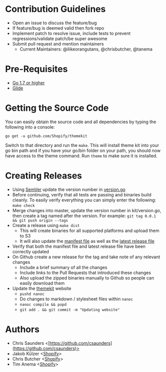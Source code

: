 # Contribution Guidelines

- Open an issue to discuss the feature/bug
- If feature/bug is deemed valid then fork repo
- Implement patch to resolve issue, include tests to prevent regressions/validate patch/be super awesome
- Submit pull request and mention maintainers
  - Current Maintainers: @ilikeorangutans, @chrisbutcher, @tanema

# Pre-Requisites

- [Go 1.7 or higher](https://golang.org/dl)
- [Glide](https://github.com/Masterminds/glide)

# Getting the Source Code

You can easily obtain the source code and all dependencies by typing the following
into a console:

```
go get -u github.com/Shopify/themekit
```

Switch to that directory and run the `make`. This will install theme kit into your
go bin path and if you have your go/bin folder on your path, you should now have
access to the theme command. Run `theme` to make sure it is installed.

# Creating Releases

- Using [SemVer](http://semver.org/) update the version number in [version.go](version.go)
- Before continuing, verify that all tests are passing and binaries build cleanly.
  To easily verify everything you can simply enter the following: `make check`
- Merge changes into master, update the version number in kit/version.go, then
  create a tag named after the version. For example: `git tag 0.0.1 && git push origin --tags`
- Create a release using `make dist`
  - This will create binaries for all supported platforms and upload them to S3
  - It will also update the [manifest file](https://shopify-themekit.s3.amazonaws.com/releases/all.json)
    as well as the [latest release file](https://shopify-themekit.s3.amazonaws.com/releases/latest.json)
- Verify that both the manifest file and latest release file have been correctly updated
- On Github create a new release for the tag and take note of any relevant changes
  - Include a brief summary of all the changes
  - Include links to the Pull Requests that introduced these changes
  - Also upload the zipped binaries manually to Github so people can easily download them
- Update the [themekit](http://themekit.cat) website
  - `pushd nanoc`
  - Do changes to markdown / stylesheet files within `nanoc`
  - `nanoc compile && popd`
  - `git add . && git commit -m "Updating website"`

# Authors

- Chris Saunders <[https://github.com/csaunders](https://github.com/csaunders)>
- Jakob Külzer <[Shopify](https://shopify.com)>
- Chris Butcher <[Shopify](https://shopify.com)>
- Tim Anema <[Shopify](https://shopify.com)>
